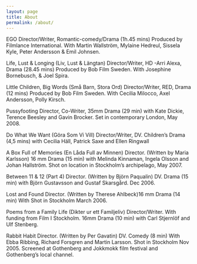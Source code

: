 ```yaml
---
layout: page
title: About
permalink: /about/
---
```

EGO Director/Writer, Romantic-comedy/Drama (1h.45 mins) Produced by Filmlance International. With Martin Wallström, Mylaine Hedreul, Sissela Kyle, Peter Andersson & Emil Johnsen.

Life, Lust & Longing (Liv, Lust & Längtan) Director/Writer, HD -Arri Alexa, Drama (28.45 mins) Produced by Bob Film Sweden. With Josephine Bornebusch, & Joel Spira.

Little Children, Big Words (Små Barn, Stora Ord) Director/Writer, RED, Drama (12 mins) Produced by Bob Film Sweden. With Cecilia Milocco, Axel Andersson, Polly Kirsch.

Pussyfooting Director, Co-Writer, 35mm Drama (29 min) with Kate Dickie, Terence Beesley and Gavin Brocker. Set in contemporary London, May 2008.

Do What We Want (Göra Som Vi Vill) Director/Writer, DV. Children’s Drama (4,5 mins) with Cecilia Häll, Patrick Saxe and Ellen Ringwall

A Box Full of Memories (En Låda Full av Minnen) Director. (Written by Maria Karlsson) 16 mm Drama (15 min) with Melinda Kinnaman, Ingela Olsson and Johan Hallström. Shot on location in Stockholm’s archipelago, May 2007.

Between 11 & 12 (Part 4) Director. (Written by Björn Paqualin) DV. Drama (15 min) with Björn Gustavsson and Gustaf Skarsgård. Dec 2006.

Lost and Found Director. (Written by Therese Ahlbeck)16 mm Drama (14 min) With Shot in Stockholm March 2006.

Poems from a Family Life (Dikter ur ett Familjeliv) Director/Writer. With funding from Film I Stockholm. 16mm Drama (10 min) with Carl Stjernlöf and Ulf Stenberg.

Rabbit Habit Director. (Written by Per Gavatin) DV. Comedy (8 min) With Ebba Ribbing, Richard Forsgren and Martin Larsson. Shot in Stockholm Nov 2005. Screened at Gothenberg and Jokkmokk film festival and Gothenberg’s local channel.